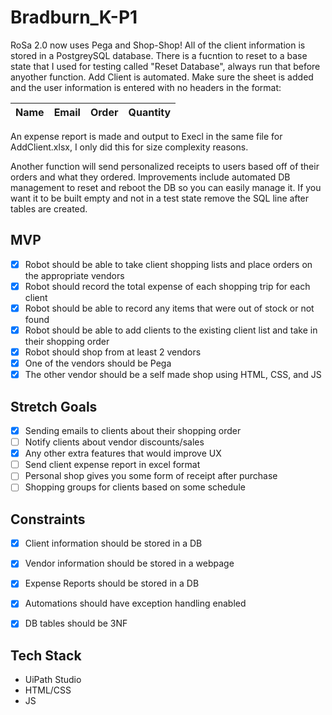 # Bradburn_K-P1

RoSa 2.0 now uses Pega and Shop-Shop!
All of the client information is stored in a PostgreySQL database. There is a fucntion to reset to a base state that I used for testing called "Reset Database", always run that before anyother function.
Add Client is automated. Make sure the sheet is added and the user information is entered with no headers in the format:

| Name | Email | Order | Quantity |
| ------ | ---- | --------- | ------------- |

An expense report is made and output to Execl in the same file for AddClient.xlsx, I only did this for size complexity reasons.

Another function will send personalized receipts to users based off of their orders and what they ordered.
Improvements include automated DB management to reset and reboot the DB so you can easily manage it. If you want it to be built empty and not in a test state remove the SQL line after tables are created.




## MVP
- [x] Robot should be able to take client shopping lists and place orders on the appropriate vendors
- [x] Robot should record the total expense of each shopping trip for each client
- [x] Robot should be able to record any items that were out of stock or not found
- [x] Robot should be able to add clients to the existing client list and take in their shopping order
- [x] Robot should shop from at least 2 vendors
- [x] One of the vendors should be Pega
- [x] The other vendor should be a self made shop using HTML, CSS, and JS

## Stretch Goals
- [x] Sending emails to clients about their shopping order
- [ ] Notify clients about vendor discounts/sales
- [x] Any other extra features that would improve UX
- [ ] Send client expense report in excel format
- [ ] Personal shop gives you some form of receipt after purchase
- [ ] Shopping groups for clients based on some schedule

## Constraints
- [x] Client information should be stored in a DB
- [x] Vendor information should be stored in a webpage
- [x] Expense Reports should be stored in a DB
- [x] Automations should have exception handling enabled
- [x] DB tables should be 3NF


## Tech Stack
- UiPath Studio
- HTML/CSS
- JS
